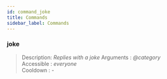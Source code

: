 ```yaml
---
id: command_joke
title: Commands
sidebar_label: Commands
---
```


### joke

> Description: _Replies with a joke_
> Arguments  : _@category_<br>
> Accessible : _everyone_<br>
> Cooldown   : _-_<br>